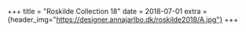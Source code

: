 +++
title = "Roskilde Collection 18"
date = 2018-07-01
extra = {header_img="https://designer.annajarlbo.dk/roskilde2018/A.jpg"}
+++

<div data-nanogallery2='{
  "thumbnailWidth":   300,
  "thumbnailHeight":  300
  }'>
  <a href="https://designer.annajarlbo.dk/roskilde2018/A.jpg"></a>
  <a href="https://designer.annajarlbo.dk/roskilde2018/C-759x1265.jpg"></a>
  <a href="https://designer.annajarlbo.dk/roskilde2018/D-759x1265.jpg"></a>
  <a href="https://designer.annajarlbo.dk/roskilde2018/I-759x397.jpg"></a>
  <a href="https://designer.annajarlbo.dk/roskilde2018/J-759x1265.jpg"></a>
  <a href="https://designer.annajarlbo.dk/roskilde2018/K-759x1265.jpg"></a>
  <a href="https://designer.annajarlbo.dk/roskilde2018/O-759x1139.jpg"></a>
  <a href="https://designer.annajarlbo.dk/roskilde2018/P-759x1139.jpg"></a>
</div>
